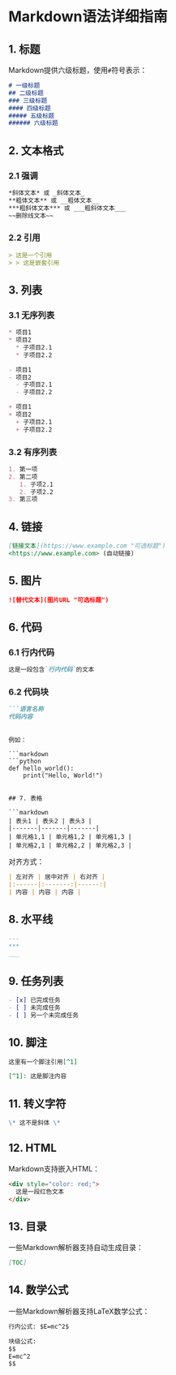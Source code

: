 # Markdown语法详细指南

## 1. 标题

Markdown提供六级标题，使用`#`符号表示：

```markdown
# 一级标题
## 二级标题
### 三级标题
#### 四级标题
##### 五级标题
###### 六级标题
```

## 2. 文本格式

### 2.1 强调

```markdown
*斜体文本* 或 _斜体文本_
**粗体文本** 或 __粗体文本__
***粗斜体文本*** 或 ___粗斜体文本___
~~删除线文本~~
```

### 2.2 引用

```markdown
> 这是一个引用
> > 这是嵌套引用
```

## 3. 列表

### 3.1 无序列表

```markdown
* 项目1
* 项目2
  * 子项目2.1
  * 子项目2.2

- 项目1
- 项目2
  - 子项目2.1
  - 子项目2.2

+ 项目1
+ 项目2
  + 子项目2.1
  + 子项目2.2
```

### 3.2 有序列表

```markdown
1. 第一项
2. 第二项
   1. 子项2.1
   2. 子项2.2
3. 第三项
```

## 4. 链接

```markdown
[链接文本](https://www.example.com "可选标题")
<https://www.example.com> (自动链接)
```

## 5. 图片

```markdown
![替代文本](图片URL "可选标题")
```

## 6. 代码

### 6.1 行内代码

```markdown
这是一段包含`行内代码`的文本
```

### 6.2 代码块

```markdown
```语言名称
代码内容
```
```

例如：

```markdown
```python
def hello_world():
    print("Hello, World!")
```
```

## 7. 表格

```markdown
| 表头1 | 表头2 | 表头3 |
|-------|-------|-------|
| 单元格1,1 | 单元格1,2 | 单元格1,3 |
| 单元格2,1 | 单元格2,2 | 单元格2,3 |
```

对齐方式：

```markdown
| 左对齐 | 居中对齐 | 右对齐 |
|:------|:-------:|------:|
| 内容 | 内容 | 内容 |
```

## 8. 水平线

```markdown
---
***
___
```

## 9. 任务列表

```markdown
- [x] 已完成任务
- [ ] 未完成任务
- [ ] 另一个未完成任务
```

## 10. 脚注

```markdown
这里有一个脚注引用[^1]

[^1]: 这是脚注内容
```

## 11. 转义字符

```markdown
\* 这不是斜体 \*
```

## 12. HTML

Markdown支持嵌入HTML：

```markdown
<div style="color: red;">
  这是一段红色文本
</div>
```

## 13. 目录

一些Markdown解析器支持自动生成目录：

```markdown
[TOC]
```

## 14. 数学公式

一些Markdown解析器支持LaTeX数学公式：

```markdown
行内公式: $E=mc^2$

块级公式:
$$
E=mc^2
$$
